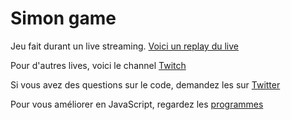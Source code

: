 # Simon game

Jeu fait durant un live streaming. [Voici un replay du live](https://www.youtube.com/watch?v=Zp9vYQtUhEc)

Pour d'autres lives, voici le channel [Twitch](https://www.twitch.tv/jenaiccambre)

Si vous avez des questions sur le code, demandez les sur [Twitter](https://twittter.com/jenaiccambre)

Pour vous améliorer en JavaScript, regardez les [programmes](https://codiscovery.co/)
